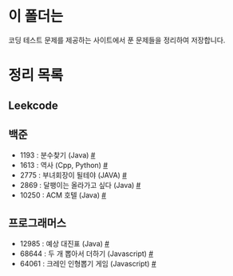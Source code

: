# 이 폴더는
코딩 테스트 문제를 제공하는 사이트에서 푼 문제들을 정리하여 저장합니다.

# 정리 목록
## Leekcode

## 백준
 - 1193 : 분수찾기 (Java) [#](./백준/BJ1193.md)
 - 1613 : 역사 (Cpp, Python) [#](./백준/2020-10-15-exam-BJ1613.md)
 - 2775 : 부녀회장이 될테야 (JAVA) [#](./백준/BJ2775.md)
 - 2869 : 달팽이는 올라가고 싶다 (Java) [#](./백준/BJ2869.md)
 - 10250 : ACM 호텔 (Java) [#](./백준/BJ10250.md)

## 프로그래머스
 - 12985 : 예상 대진표 (Java) [#](./프로그래머스/PG12985.md)
 - 68644 : 두 개 뽑아서 더하기 (Javascript) [#](./프로그래머스/PG68644.md)
 - 64061 : 크레인 인형뽑기 게임 (Javascript) [#](./프로그래머스/PG64061.md) 
